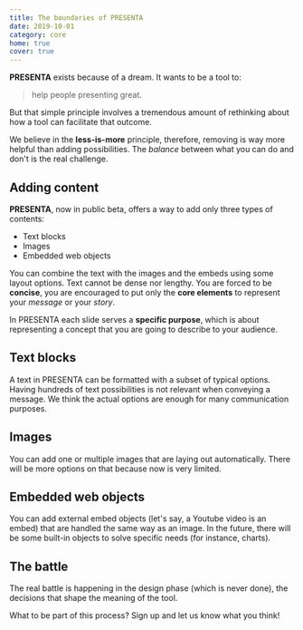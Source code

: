```yaml
---
title: The boundaries of PRESENTA
date: 2019-10-01
category: core
home: true
cover: true
---
```


**PRESENTA** exists because of a dream. It wants to be a tool to:

> help people presenting great.

But that simple principle involves a tremendous amount of rethinking about how a tool can facilitate that outcome.

We believe in the **less-is-more** principle, therefore, removing is way more helpful than adding possibilities. The *balance* between what you can do and don't is the real challenge.

## Adding content

**PRESENTA**, now in public beta, offers a way to add only three types of contents:

- Text blocks
- Images
- Embedded web objects

You can combine the text with the images and the embeds using some layout options. Text cannot be dense nor lengthy. You are forced to be **concise**, you are encouraged to put only the **core elements** to represent your *message* or your *story*.

In PRESENTA each slide serves a **specific purpose**, which is about representing a concept that you are going to describe to your audience.

## Text blocks

A text in PRESENTA can be formatted with a subset of typical options. Having hundreds of text possibilities is not relevant when conveying a message. We think the actual options are enough for many communication purposes.

## Images

You can add one or multiple images that are laying out automatically. There will be more options on that because now is very limited.

## Embedded web objects

You can add external embed objects (let's say, a Youtube video is an embed) that are handled the same way as an image. In the future, there will be some built-in objects to solve specific needs (for instance, charts).

## The battle

The real battle is happening in the design phase (which is never done), the decisions that shape the meaning of the tool. 

What to be part of this process? Sign up and let us know what you think!

